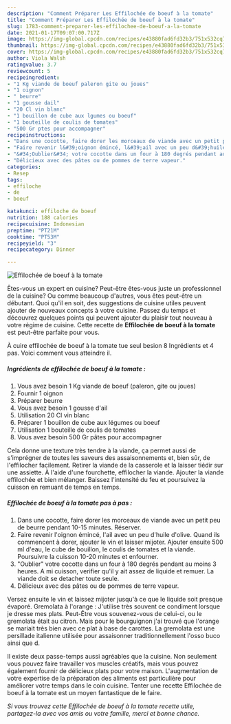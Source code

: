 ```yaml
---
description: "Comment Préparer Les Effilochée de boeuf à la tomate"
title: "Comment Préparer Les Effilochée de boeuf à la tomate"
slug: 1783-comment-preparer-les-effilochee-de-boeuf-a-la-tomate
date: 2021-01-17T09:07:00.717Z
image: https://img-global.cpcdn.com/recipes/e43880fad6fd32b3/751x532cq70/effilochee-de-boeuf-a-la-tomate-photo-principale-de-la-recette.jpg
thumbnail: https://img-global.cpcdn.com/recipes/e43880fad6fd32b3/751x532cq70/effilochee-de-boeuf-a-la-tomate-photo-principale-de-la-recette.jpg
cover: https://img-global.cpcdn.com/recipes/e43880fad6fd32b3/751x532cq70/effilochee-de-boeuf-a-la-tomate-photo-principale-de-la-recette.jpg
author: Viola Walsh
ratingvalue: 3.7
reviewcount: 5
recipeingredient:
- "1 Kg viande de boeuf paleron gite ou joues"
- "1 oignon"
- " beurre"
- "1 gousse dail"
- "20 Cl vin blanc"
- "1 bouillon de cube aux lgumes ou boeuf"
- "1 bouteille de coulis de tomates"
- "500 Gr ptes pour accompagner"
recipeinstructions:
- "Dans une cocotte, faire dorer les morceaux de viande avec un petit peu de beurre pendant 10-15 minutes. Réserver."
- "Faire revenir l&#39;oignon émincé, l&#39;ail avec un peu d&#39;huile d&#39;olive. Quand ils commencent à dorer, ajouter le vin et laisser mijoter. Ajouter ensuite 500 ml d&#39;eau, le cube de bouillon, le coulis de tomates et la viande. Poursuivre la cuisson 10-20 minutes et enfourner."
- "&#34;Oublier&#34; votre cocotte dans un four à 180 degrés pendant au moins 3 heures. A mi cuisson, verifier qu&#39;il y ait assez de liquide et remuer. La viande doit se detacher toute seule."
- "Délicieux avec des pâtes ou de pommes de terre vapeur."
categories:
- Resep
tags:
- effiloche
- de
- boeuf

katakunci: effiloche de boeuf 
nutrition: 188 calories
recipecuisine: Indonesian
preptime: "PT21M"
cooktime: "PT53M"
recipeyield: "3"
recipecategory: Dinner

---
```



![Effilochée de boeuf à la tomate](https://img-global.cpcdn.com/recipes/e43880fad6fd32b3/751x532cq70/effilochee-de-boeuf-a-la-tomate-photo-principale-de-la-recette.jpg)

Êtes-vous un expert en cuisine? Peut-être êtes-vous juste un professionnel de la cuisine? Ou comme beaucoup d'autres, vous êtes peut-être un débutant. Quoi qu'il en soit, des suggestions de cuisine utiles peuvent ajouter de nouveaux concepts à votre cuisine. Passez du temps et découvrez quelques points qui peuvent ajouter du plaisir tout nouveau à votre régime de cuisine. Cette recette de <strong> Effilochée de boeuf à la tomate </strong> est peut-être parfaite pour vous.

<!--inarticleads1-->

À cuire effilochée de boeuf à la tomate tue seul besion 8 Ingrédients et 4 pas. Voici comment vous atteindre il.

##### Ingrédients de effilochée de boeuf à la tomate :

1. Vous avez besoin 1 Kg viande de boeuf (paleron, gite ou joues)
1. Fournir 1 oignon
1. Préparer  beurre
1. Vous avez besoin 1 gousse d&#39;ail
1. Utilisation 20 Cl vin blanc
1. Préparer 1 bouillon de cube aux légumes ou boeuf
1. Utilisation 1 bouteille de coulis de tomates
1. Vous avez besoin 500 Gr pâtes pour accompagner


Cela donne une texture très tendre à la viande, ça permet aussi de s&#39;imprégner de toutes les saveurs des assaisonnements et, bien sûr, de l&#39;effilocher facilement. Retirer la viande de la casserole et la laisser tiédir sur une assiette. À l&#39;aide d&#39;une fourchette, effilocher la viande. Ajouter la viande effilochée et bien mélanger. Baissez l&#39;intensité du feu et poursuivez la cuisson en remuant de temps en temps. 

<!--inarticleads2-->

##### Effilochée de boeuf à la tomate pas à pas :

1. Dans une cocotte, faire dorer les morceaux de viande avec un petit peu de beurre pendant 10-15 minutes. Réserver.
1. Faire revenir l&#39;oignon émincé, l&#39;ail avec un peu d&#39;huile d&#39;olive. Quand ils commencent à dorer, ajouter le vin et laisser mijoter. Ajouter ensuite 500 ml d&#39;eau, le cube de bouillon, le coulis de tomates et la viande. Poursuivre la cuisson 10-20 minutes et enfourner.
1. &#34;Oublier&#34; votre cocotte dans un four à 180 degrés pendant au moins 3 heures. A mi cuisson, verifier qu&#39;il y ait assez de liquide et remuer. La viande doit se detacher toute seule.
1. Délicieux avec des pâtes ou de pommes de terre vapeur.


Versez ensuite le vin et laissez mijoter jusqu&#39;à ce que le liquide soit presque évaporé. Gremolata à l&#39;orange : J&#39;utilise très souvent ce condiment lorsque je dresse mes plats. Peut-Être vous souvenez-vous de celui-ci, ou le gremolata était au citron. Mais pour le bourguignon j&#39;ai trouvé que l&#39;orange se mariait très bien avec ce plat à base de carottes. La gremolata est une persillade italienne utilisée pour assaisonner traditionnellement l&#39;osso buco ainsi que d. 

<!--inarticleads1-->

<p>
Il existe deux passe-temps aussi agréables que la cuisine. Non seulement vous pouvez faire travailler vos muscles créatifs, mais vous pouvez également fournir de délicieux plats pour votre maison. L'augmentation de votre expertise de la préparation des aliments est particulière pour améliorer votre temps dans le coin cuisine. Tenter une recette Effilochée de boeuf à la tomate est un moyen fantastique de le faire.
</p>

<p>
<i>Si vous trouvez cette Effilochée de boeuf à la tomate recette utile, partagez-la avec vos amis ou votre famille, merci et bonne chance.</i>
</p>
